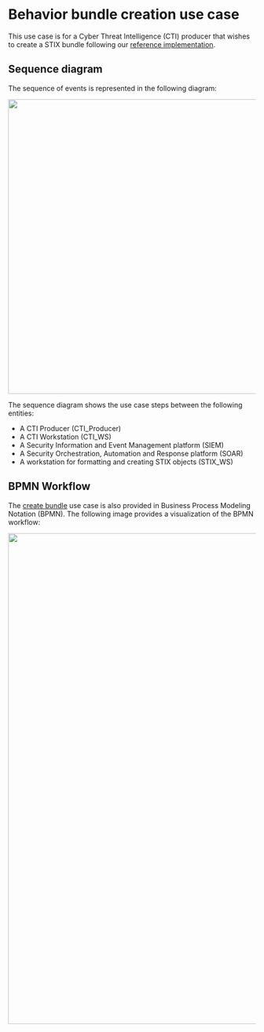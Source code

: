# Behavior bundle creation use case

This use case is for a Cyber Threat Intelligence (CTI) producer that wishes to create a STIX bundle following our [reference implementation](https://github.com/opencybersecurityalliance/oca-iob/tree/main/apl_reference_implementation_bundle/revision_1). 

## Sequence diagram
The sequence of events is represented in the following diagram:

<img src="/images/Create_Bundle_sequence.png" width=600>

The sequence diagram shows the use case steps between the following entities:
- A CTI Producer (CTI_Producer)
- A CTI Workstation (CTI_WS)
- A Security Information and Event Management platform (SIEM)
- A Security Orchestration, Automation and Response platform (SOAR)
- A workstation for formatting and creating STIX objects (STIX_WS)

## BPMN Workflow

The [create bundle](CreateBundle.bpmn) use case  is also provided in Business Process Modeling Notation (BPMN). The following image provides a visualization of the BPMN workflow:

<img src="/images/CreateBundle.png" width=1000> 

